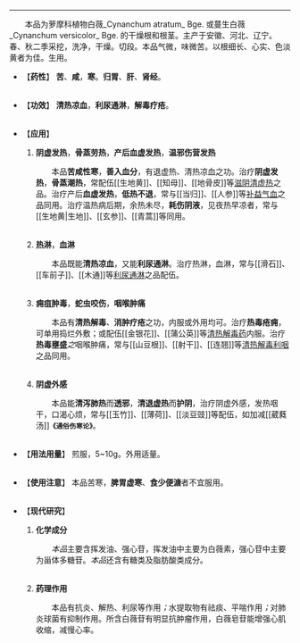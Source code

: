 ---

&emsp;&emsp;本品为萝摩科植物白薇_Cynanchum atratum_ Bge. 或蔓生白薇_Cynanchum versicolor_ Bge. 的干燥根和根茎。主产于安徽、河北、辽宁。春、秋二季采挖，洗净，干燥。切段。本品气微，味微苦。以根细长、心实、色淡黄者为佳。生用。

- 【**药性**】
	**苦**、**咸**，**寒**。**归胃**、**肝**、**肾经**。<br></br>

- 【**功效**】
	**清热凉血**，**利尿通淋**，**解毒疗疮**。<br></br>

- 【**应用**】
	1. **阴虚发热**，**骨蒸劳热**，**产后血虚发热**，**温邪伤营发热**
		
		&emsp;&emsp;本品**苦咸性寒**，**善入血分**，有退虚热、清热凉血之功。治疗**阴虚发热**，**骨蒸潮热**，常配伍[[生地黄]]、[[知母]]、[[地骨皮]]等<ins>滋阴清虚热</ins>之品。治疗产后**血虚发热**，**低热不退**，常与[[当归]]、[[人参]]等<ins>补益气血</ins>之品同用。治疗温热病后期，余热未尽，**耗伤阴液**，见夜热早凉者，常与[[生地黄|生地]]、[[玄参]]、[[青蒿]]等同用。<br></br>
	
	2. **热淋**，**血淋**
		
		&emsp;&emsp;本品既能**清热凉血**，又能**利尿通淋**。治疗热淋，血淋，常与[[滑石]]、[[车前子]]、[[木通]]等<ins>利尿通淋</ins>之品配伍。<br></br>
	
	3. **痈疽肿毒**，**蛇虫咬伤**，**咽喉肿痛**
		
		&emsp;&emsp;本品有**清热解毒**<dfn>、</dfn>**消肿疗疮**之功，内服或外用均可。治疗**热毒疮痈**，可单用捣烂外敷；或配伍[[金银花]]、[[蒲公英]]等<ins>清热解毒药</ins>内服。治疗**热毒壅盛**<dfn>之</dfn>咽喉肿痛，常与[[山豆根]]、[[射干]]、[[连翘]]等<ins>清热解毒利咽</ins>之品同用。<br></br>
	
	4. **阴虚外感**
		
		&emsp;&emsp;本品能**清泻肺热**而**透邪**，**清退虚热**而**护阴**，治疗阴虚外感，发热咽干，口渴心烦，常与[[玉竹]]、[[薄荷]]、[[淡豆豉]]等配伍，如加减[[葳蕤汤]]**`《通俗伤寒论》`**。<br></br>

- 【**用法用量**】
	煎服，5~10g。外用适量。<br></br>

- 【**使用注意**】
	本品苦寒，**脾胃虚寒**、**食少便溏**者不宜服用。<br></br>

- 【**现代研究**】
	1. **化学成分**
		
		&emsp;&emsp;<dfn>本品</dfn>主要含挥发油、强心苷，挥发油中主要为白薇素，强心苷中主要为甾体多糖苷。<dfn>本品</dfn>还含有糖类及脂肪酸类成分。<br></br>
	
	2. **药理作用**
		
		&emsp;&emsp;本品有抗炎、解热、利尿等作用<dfn>；</dfn>水提取物有祛痰、平喘作用<dfn>；</dfn>对肺炎球菌有抑制作用。所含白薇苷有明显抗肿瘤作用，白薇皂苷能增强心肌收缩，减慢心率。
